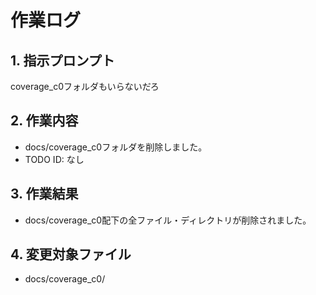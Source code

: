 # 作業ログ

## 1. 指示プロンプト
coverage_c0フォルダもいらないだろ

## 2. 作業内容
- docs/coverage_c0フォルダを削除しました。
- TODO ID: なし

## 3. 作業結果
- docs/coverage_c0配下の全ファイル・ディレクトリが削除されました。

## 4. 変更対象ファイル
- docs/coverage_c0/
